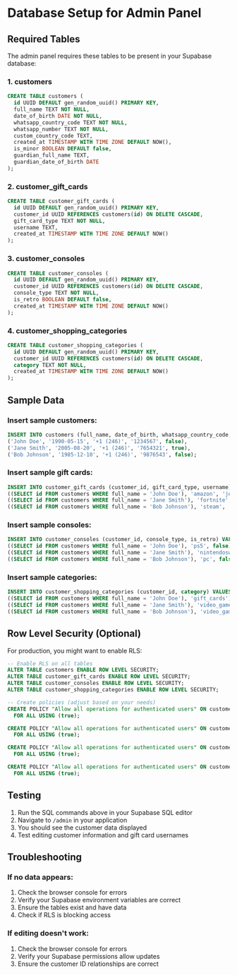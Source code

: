 # Database Setup for Admin Panel

## Required Tables

The admin panel requires these tables to be present in your Supabase database:

### 1. customers
```sql
CREATE TABLE customers (
  id UUID DEFAULT gen_random_uuid() PRIMARY KEY,
  full_name TEXT NOT NULL,
  date_of_birth DATE NOT NULL,
  whatsapp_country_code TEXT NOT NULL,
  whatsapp_number TEXT NOT NULL,
  custom_country_code TEXT,
  created_at TIMESTAMP WITH TIME ZONE DEFAULT NOW(),
  is_minor BOOLEAN DEFAULT false,
  guardian_full_name TEXT,
  guardian_date_of_birth DATE
);
```

### 2. customer_gift_cards
```sql
CREATE TABLE customer_gift_cards (
  id UUID DEFAULT gen_random_uuid() PRIMARY KEY,
  customer_id UUID REFERENCES customers(id) ON DELETE CASCADE,
  gift_card_type TEXT NOT NULL,
  username TEXT,
  created_at TIMESTAMP WITH TIME ZONE DEFAULT NOW()
);
```

### 3. customer_consoles
```sql
CREATE TABLE customer_consoles (
  id UUID DEFAULT gen_random_uuid() PRIMARY KEY,
  customer_id UUID REFERENCES customers(id) ON DELETE CASCADE,
  console_type TEXT NOT NULL,
  is_retro BOOLEAN DEFAULT false,
  created_at TIMESTAMP WITH TIME ZONE DEFAULT NOW()
);
```

### 4. customer_shopping_categories
```sql
CREATE TABLE customer_shopping_categories (
  id UUID DEFAULT gen_random_uuid() PRIMARY KEY,
  customer_id UUID REFERENCES customers(id) ON DELETE CASCADE,
  category TEXT NOT NULL,
  created_at TIMESTAMP WITH TIME ZONE DEFAULT NOW()
);
```

## Sample Data

### Insert sample customers:
```sql
INSERT INTO customers (full_name, date_of_birth, whatsapp_country_code, whatsapp_number, is_minor) VALUES
('John Doe', '1990-05-15', '+1 (246)', '1234567', false),
('Jane Smith', '2005-08-20', '+1 (246)', '7654321', true),
('Bob Johnson', '1985-12-10', '+1 (246)', '9876543', false);
```

### Insert sample gift cards:
```sql
INSERT INTO customer_gift_cards (customer_id, gift_card_type, username) VALUES
((SELECT id FROM customers WHERE full_name = 'John Doe'), 'amazon', 'johndoe123'),
((SELECT id FROM customers WHERE full_name = 'Jane Smith'), 'fortnite', NULL),
((SELECT id FROM customers WHERE full_name = 'Bob Johnson'), 'steam', 'bobjohnson');
```

### Insert sample consoles:
```sql
INSERT INTO customer_consoles (customer_id, console_type, is_retro) VALUES
((SELECT id FROM customers WHERE full_name = 'John Doe'), 'ps5', false),
((SELECT id FROM customers WHERE full_name = 'Jane Smith'), 'nintendoswitch', false),
((SELECT id FROM customers WHERE full_name = 'Bob Johnson'), 'pc', false);
```

### Insert sample categories:
```sql
INSERT INTO customer_shopping_categories (customer_id, category) VALUES
((SELECT id FROM customers WHERE full_name = 'John Doe'), 'gift_cards'),
((SELECT id FROM customers WHERE full_name = 'Jane Smith'), 'video_games'),
((SELECT id FROM customers WHERE full_name = 'Bob Johnson'), 'video_games');
```

## Row Level Security (Optional)

For production, you might want to enable RLS:

```sql
-- Enable RLS on all tables
ALTER TABLE customers ENABLE ROW LEVEL SECURITY;
ALTER TABLE customer_gift_cards ENABLE ROW LEVEL SECURITY;
ALTER TABLE customer_consoles ENABLE ROW LEVEL SECURITY;
ALTER TABLE customer_shopping_categories ENABLE ROW LEVEL SECURITY;

-- Create policies (adjust based on your needs)
CREATE POLICY "Allow all operations for authenticated users" ON customers
  FOR ALL USING (true);

CREATE POLICY "Allow all operations for authenticated users" ON customer_gift_cards
  FOR ALL USING (true);

CREATE POLICY "Allow all operations for authenticated users" ON customer_consoles
  FOR ALL USING (true);

CREATE POLICY "Allow all operations for authenticated users" ON customer_shopping_categories
  FOR ALL USING (true);
```

## Testing

1. Run the SQL commands above in your Supabase SQL editor
2. Navigate to `/admin` in your application
3. You should see the customer data displayed
4. Test editing customer information and gift card usernames

## Troubleshooting

### If no data appears:
1. Check the browser console for errors
2. Verify your Supabase environment variables are correct
3. Ensure the tables exist and have data
4. Check if RLS is blocking access

### If editing doesn't work:
1. Check the browser console for errors
2. Verify your Supabase permissions allow updates
3. Ensure the customer ID relationships are correct
